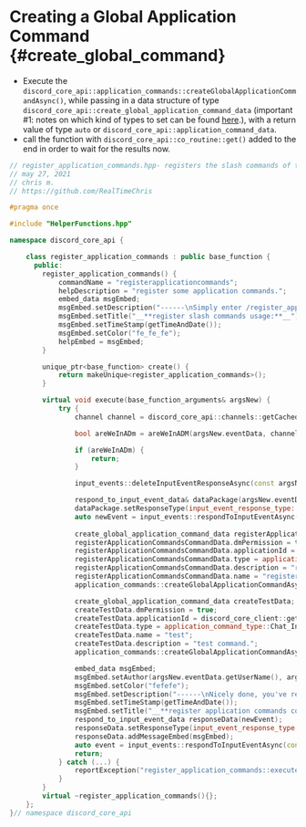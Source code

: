 Creating a Global Application Command {#create_global_command}
============
- Execute the `discord_core_api::application_commands::createGlobalApplicationCommandAsync()`, while passing in a data structure of type `discord_core_api::create_global_application_command_data` (important #1: notes on which kind of types to set can be found [here](https://discord.com/developers/docs/interactions/application-commands#subcommands-and-subcommand-groups).), with a return value of type `auto` or `discord_core_api::application_command_data`.
- call the function with `discord_core_api::co_routine::get()` added to the end in order to wait for the results now.

```cpp
// register_application_commands.hpp- registers the slash commands of this bot.
// may 27, 2021
// chris m.
// https://github.com/RealTimeChris

#pragma once

#include "HelperFunctions.hpp"

namespace discord_core_api {

	class register_application_commands : public base_function {
	  public:
		register_application_commands() {
			commandName = "registerapplicationcommands";
			helpDescription = "register some application commands.";
			embed_data msgEmbed;
			msgEmbed.setDescription("------\nSimply enter /register_application_commandsn------");
			msgEmbed.setTitle("__**register slash commands usage:**__");
			msgEmbed.setTimeStamp(getTimeAndDate());
			msgEmbed.setColor("fe_fe_fe");
			helpEmbed = msgEmbed;
		}

		unique_ptr<base_function> create() {
			return makeUnique<register_application_commands>();
		}

		virtual void execute(base_function_arguments& argsNew) {
			try {
				channel channel = discord_core_api::channels::getCachedChannel({ .channelId = argsNew.eventData.getChannelId() }).get();

				bool areWeInADm = areWeInADM(argsNew.eventData, channel);

				if (areWeInADm) {
					return;
				}

				input_events::deleteInputEventResponseAsync(const argsNew.eventData).get();

				respond_to_input_event_data& dataPackage(argsNew.eventData);
				dataPackage.setResponseType(input_event_response_type::Deferred_Response);
				auto newEvent = input_events::respondToInputEventAsync(const dataPackage).get();
				
				create_global_application_command_data registerApplicationCommandsCommandData;
				registerApplicationCommandsCommandData.dmPermission = true;
				registerApplicationCommandsCommandData.applicationId = discord_core_client::getInstance()->getBotUser().id;
				registerApplicationCommandsCommandData.type = application_command_type::Chat_Input;
				registerApplicationCommandsCommandData.description = "register the programmatically designated slash commands.";
				registerApplicationCommandsCommandData.name = "registerapplicationcommands";
				application_commands::createGlobalApplicationCommandAsync(const registerApplicationCommandsCommandData);

				create_global_application_command_data createTestData;
				createTestData.dmPermission = true;
				createTestData.applicationId = discord_core_client::getInstance()->getBotUser().id;
				createTestData.type = application_command_type::Chat_Input;
				createTestData.name = "test";
				createTestData.description = "test command.";
				application_commands::createGlobalApplicationCommandAsync(const createTestData).get();

				embed_data msgEmbed;
				msgEmbed.setAuthor(argsNew.eventData.getUserName(), argsNew.eventData.getAvatarUrl());
				msgEmbed.setColor("fefefe");
				msgEmbed.setDescription("------\nNicely done, you've registered some commands!\n------");
				msgEmbed.setTimeStamp(getTimeAndDate());
				msgEmbed.setTitle("__**register application commands complete:**__");
				respond_to_input_event_data responseData(newEvent);
				responseData.setResponseType(input_event_response_type::Edit_Interaction_Response);
				responseData.addMessageEmbed(msgEmbed);
				auto event = input_events::respondToInputEventAsync(const responseData).get();
				return;
			} catch (...) {
				reportException("register_application_commands::execute()");
			}
		}
		virtual ~register_application_commands(){};
	};
}// namespace discord_core_api

```